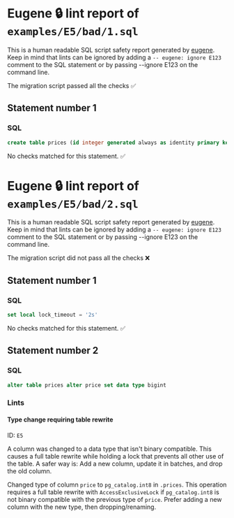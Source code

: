 # Eugene 🔒 lint report of `examples/E5/bad/1.sql`

This is a human readable SQL script safety report generated by [eugene](https://github.com/kaaveland/eugene). Keep in mind that lints can be ignored by adding a `-- eugene: ignore E123` comment to the SQL statement or by passing --ignore E123 on the command line.

The migration script passed all the checks ✅

## Statement number 1

### SQL

```sql
create table prices (id integer generated always as identity primary key, price int not null)
```

No checks matched for this statement. ✅


# Eugene 🔒 lint report of `examples/E5/bad/2.sql`

This is a human readable SQL script safety report generated by [eugene](https://github.com/kaaveland/eugene). Keep in mind that lints can be ignored by adding a `-- eugene: ignore E123` comment to the SQL statement or by passing --ignore E123 on the command line.

The migration script did not pass all the checks ❌

## Statement number 1

### SQL

```sql
set local lock_timeout = '2s'
```

No checks matched for this statement. ✅

## Statement number 2

### SQL

```sql
alter table prices alter price set data type bigint
```

### Lints

#### Type change requiring table rewrite

ID: `E5`

A column was changed to a data type that isn't binary compatible. This causes a full table rewrite while holding a lock that prevents all other use of the table. A safer way is: Add a new column, update it in batches, and drop the old column.

Changed type of column `price` to `pg_catalog.int8` in `.prices`. This operation requires a full table rewrite with `AccessExclusiveLock` if `pg_catalog.int8` is not binary compatible with the previous type of `price`. Prefer adding a new column with the new type, then dropping/renaming.

